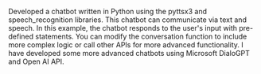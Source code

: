 Developed a chatbot written in Python using the pyttsx3 and speech_recognition libraries. This chatbot can communicate via text and speech.
In this example, the chatbot responds to the user's input with pre-defined statements. You can modify the conversation function to include more complex logic or call other APIs for more advanced functionality.
I have developed some more advanced chatbots using Microsoft DialoGPT and Open AI API. 
